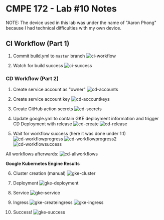 # CMPE 172 - Lab #10 Notes

NOTE: The device used in this lab was under the name of "Aaron Phong" because I had technical difficulties with my own device.

## CI Workflow (Part 1)
1. Commit build.yml to `master` branch
![ci-workflow](./images/ci-workflow.png)

2. Watch for build success
![ci-success](./images/ci-success.png)

### CD Workflow (Part 2)
1. Create service account as "owner"
![cd-accounts](./images/cd-accounts.png)

2. Create service account key
![cd-accountkeys](./images/cd-accountkeys.png)

3. Create GitHub action secrets
![cd-secrets](./images/cd-secrets.png)

4. Update google.yml to contain GKE deployment information and trigger CD Deployment with release
![cd-create](./images/cd-create.png)
![cd-release](./images/cd-release.png)

5. Wait for workflow success (here it was done under 1.1)
![cd-workflowprogress](./images/cd-workflowprogress.png)
![cd-workflowprogress2](./images/cd-workflowprogress2.png)
![cd-workflowsuccess](./images/cd-workflowsuccess.png)

All workflows afterwards:
![cd-allworkflows](./images/cd-allworkflows.png)

**Google Kubernetes Engine Results**

6. Cluster creation (manual)
![gke-cluster](./images/gke-cluster.png)

7. Deployment
![gke-deployment](./images/gke-deployment.png)

8. Service
![gke-service](./images/gke-service.png)

9. Ingress
![gke-createingress](./images/gke-createingress.png)
![gke-ingress](./images/gke-ingress_real.png)

10. Success!
![gke-success](./images/gke-success.png)
